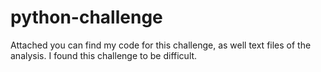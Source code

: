 # python-challenge

Attached you can find my code for this challenge, as well text files of the analysis. I found this challenge to be difficult.
